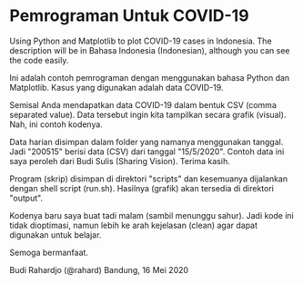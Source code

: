 # Pemrograman Untuk COVID-19
Using Python and Matplotlib to plot COVID-19 cases in Indonesia.
The description will be in Bahasa Indonesia (Indonesian), although you can see the code easily.

Ini adalah contoh pemrograman dengan menggunakan bahasa Python dan Matplotlib.
Kasus yang digunakan adalah data COVID-19.

Semisal Anda mendapatkan data COVID-19 dalam bentuk CSV (comma separated value).
Data tersebut ingin kita tampilkan secara grafik (visual).
Nah, ini contoh kodenya.

Data harian disimpan dalam folder yang namanya menggunakan tanggal.
Jadi "200515" berisi data (CSV) dari tanggal "15/5/2020".
Contoh data ini saya peroleh dari Budi Sulis (Sharing Vision). Terima kasih.

Program (skrip) disimpan di direktori "scripts" dan kesemuanya dijalankan
dengan shell script (run.sh). Hasilnya (grafik) akan tersedia di direktori "output".

Kodenya baru saya buat tadi malam (sambil menunggu sahur).
Jadi kode ini tidak dioptimasi, namun lebih ke arah kejelasan (clean)
agar dapat digunakan untuk belajar.

Semoga bermanfaat.

Budi Rahardjo (@rahard)
Bandung, 16 Mei 2020
